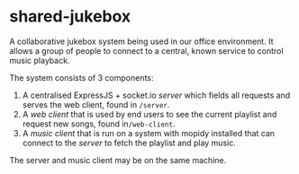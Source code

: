 # shared-jukebox
A collaborative jukebox system being used in our office environment. It allows a group of people to connect to a central, known service to control music playback.

The system consists of 3 components:
1. A centralised ExpressJS + socket.io *server* which fields all requests and serves the web client, found in `/server`.
2. A *web client* that is used by end users to see the current playlist and request new songs, found in`/web-client`.
3. A *music client* that is run on a system with mopidy installed that can connect to the *server* to fetch the playlist and play music.

The server and music client may be on the same machine.
